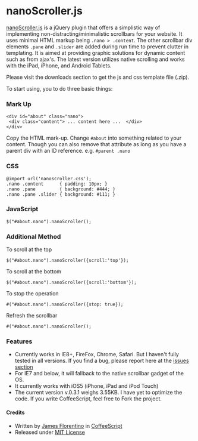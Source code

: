 # nanoScroller.js
[nanoScroller.js](http://jamesflorentino.com/jquery.nanoscroller) is a jQuery plugin that offers a simplistic way of implementing non-distracting/minimalistic scrollbars for your website.
It uses minimal HTML markup being `.nano > .content`. The other scrollbar div elements `.pane` and `.slider` are added during run time to prevent clutter in templating.
It is aimed at providing graphic solutions for dynamic content such as from ajax's. The latest version utilizes native scrolling and works with the iPad, iPhone, and Android Tablets.

Please visit the downloads section to get the js and css template file (.zip).

To start using, you to do three basic things:

### Mark Up
    <div id="about" class="nano">
     <div class="content"> ... content here ...  </div> 
    </div>

Copy the HTML mark-up. Change `#about` into something related to your content. Though you can also remove that attribute as long as you have a parent div with an ID reference. e.g. `#parent .nano`

### CSS
    @import url('nanoscroller.css');
    .nano .content      { padding: 10px; }
    .nano .pane         { background: #444; }
    .nano .pane .slider { background: #111; }

### JavaScript
    $("#about.nano").nanoScroller();

### Additional Method

To scroll at the top

    $("#about.nano").nanoScroller({scroll:'top'});

To scroll at the bottom

    $("#about.nano").nanoScroller({scroll:'bottom'});

To stop the operation

    #("#about.nano").nanoScroller({stop: true});

Refresh the scrollbar

    #("#about.nano").nanoScroller();

### Features
- Currently works in IE8+, FireFox, Chrome, Safari. But I haven't fully tested in all versions. If you find a bug, please report here at the [issues section](https://github.com/jamesflorentino/nanoScrollerJS/issues)
- For IE7 and below, it will fallback to the native scrollbar gadget of the OS.
- It currently works with iOS5 (iPhone, iPad and iPod Touch)
- The current version v.0.3.1 weighs 3.55KB. I have yet to optimize the code. If you write CoffeeScript, feel free to Fork the project.

#### Credits
- Written by [James Florentino](http://jamesflorentino.com) in [CoffeeScript](http://coffeescript.org)
- Released under [MIT License](http://www.opensource.org/licenses/mit-license.php)
